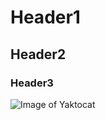 # Header1 

## Header2

### Header3

![Image of Yaktocat](https://octodex.github.com/images/yaktocat.png)
